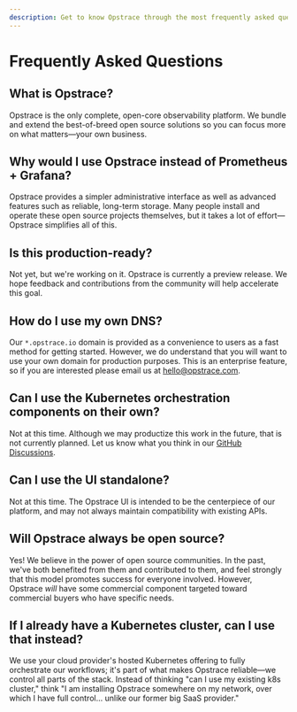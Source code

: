 ```yaml
---
description: Get to know Opstrace through the most frequently asked questions.
---
```


# Frequently Asked Questions

## What is Opstrace?

Opstrace is the only complete, open-core observability platform.
We bundle and extend the best-of-breed open source solutions so you can focus more on what matters—your own business.

## Why would I use Opstrace instead of Prometheus + Grafana?

Opstrace provides a simpler administrative interface as well as advanced features such as reliable, long-term storage.
Many people install and operate these open source projects themselves, but it takes a lot of effort—Opstrace simplifies all of this.

## Is this production-ready?

Not yet, but we're working on it.
Opstrace is currently a preview release.
We hope feedback and contributions from the community will help accelerate this goal.

## How do I use my own DNS?

Our `*.opstrace.io` domain is provided as a convenience to users as a fast method for getting started.
However, we do understand that you will want to use your own domain for production purposes.
This is an enterprise feature, so if you are interested please email us at <hello@opstrace.com>.

## Can I use the Kubernetes orchestration components on their own?

Not at this time.
Although we may productize this work in the future, that is not currently planned.
Let us know what you think in our [GitHub Discussions](https://go.opstrace.com/community).

## Can I use the UI standalone?

Not at this time.
The Opstrace UI is intended to be the centerpiece of our platform, and may not always maintain compatibility with existing APIs.

## Will Opstrace always be open source?

Yes! We believe in the power of open source communities.
In the past, we've both benefited from them and contributed to them, and feel strongly that this model promotes success for everyone involved.
However, Opstrace _will_ have some commercial component targeted toward commercial buyers who have specific needs.

## If I already have a Kubernetes cluster, can I use that instead?

We use your cloud provider's hosted Kubernetes offering to fully orchestrate our workflows; it's part of what makes Opstrace reliable—we control all parts of the stack.
Instead of thinking "can I use my existing k8s cluster," think "I am installing Opstrace somewhere on my network, over which I have full control... unlike our former big SaaS provider."
